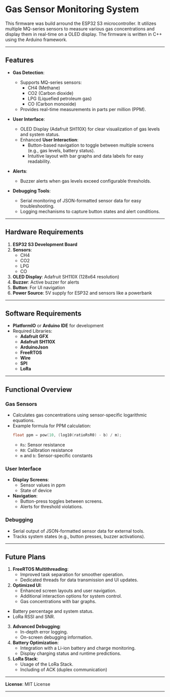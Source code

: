 
# Gas Sensor Monitoring System

This firmware was build arround the ESP32 S3 microcontroller. It utilizes multiple MQ-series sensors to measure various gas concentrations and display them in real-time on a OLED display. The firmware is written in C++ using the Arduino framework. 

---

## Features

- **Gas Detection**:
  - Supports MQ-series sensors:
    - CH4 (Methane)
    - CO2 (Carbon dioxide)
    - LPG (Liquefied petroleum gas)
    - CO (Carbon monoxide)
  - Provides real-time measurements in parts per million (PPM).

- **User Interface**:
  - OLED Display (Adafruit SH110X) for clear visualization of gas levels and system status.
  - Enhanced **User Interaction**:
    - Button-based navigation to toggle between multiple screens (e.g., gas levels, battery status).
    - Intuitive layout with bar graphs and data labels for easy readability.
  
- **Alerts**:
  - Buzzer alerts when gas levels exceed configurable thresholds.

- **Debugging Tools**:
  - Serial monitoring of JSON-formatted sensor data for easy troubleshooting.
  - Logging mechanisms to capture button states and alert conditions.

---

## Hardware Requirements

1. **ESP32 S3 Development Board**
2. **Sensors**:
   - CH4
   - CO2
   - LPG
   - CO
3. **OLED Display**: Adafruit SH110X (128x64 resolution)
4. **Buzzer**: Active buzzer for alerts
5. **Button**: For UI navigation
7. **Power Source**: 5V supply for ESP32 and sensors like a powerbank

---

## Software Requirements

- **PlatformIO** or **Arduino IDE** for development
- Required Libraries:
  - **Adafruit GFX**
  - **Adafruit SH110X**
  - **ArduinoJson**
  - **FreeRTOS**
  - **Wire**
  - **SPI**
  - **LoRa**

---

## Functional Overview

### Gas Sensors
- Calculates gas concentrations using sensor-specific logarithmic equations.
- Example formula for PPM calculation:
  ```c
  float ppm = pow(10, (log10(ratioRsR0) - b) / m);
  ```
  - `Rs`: Sensor resistance
  - `R0`: Calibration resistance
  - `m` and `b`: Sensor-specific constants

### User Interface
- **Display Screens**:
  - Sensor values in ppm
  - State of device
- **Navigation**:
  - Button-press toggles between screens.
  - Alerts for threshold violations.

### Debugging
- Serial output of JSON-formatted sensor data for external tools.
- Tracks system states (e.g., button presses, buzzer activations).

---

## Future Plans

1. **FreeRTOS Multithreading**:
   - Improved task separation for smoother operation.
   - Dedicated threads for data transmission and UI updates.
2. **Optimized UI**:
   - Enhanced screen layouts and user navigation.
   - Additional interaction options for system control.
   - Gas concentrations with bar graphs.
  - Battery percentage and system status.
  - LoRa RSSI and SNR.
3. **Advanced Debugging**:
   - In-depth error logging.
   - On-screen debugging information.
4. **Battery Optimization**:
   - Integration with a Li-ion battery and charge monitoring.
   - Display charging status and runtime predictions.
5. **LoRa Stack**:
   - Usage of the LoRa Stack.
   - Including of ACK (duplex communication)

---

**License**: MIT License

---
